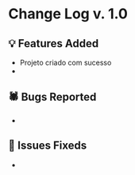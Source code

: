 # Change Log v. 1.0


## 💡 Features Added

- Projeto criado com sucesso
- 
  

## 🕷️ Bugs Reported

- 


## 🔧 Issues Fixeds

-
